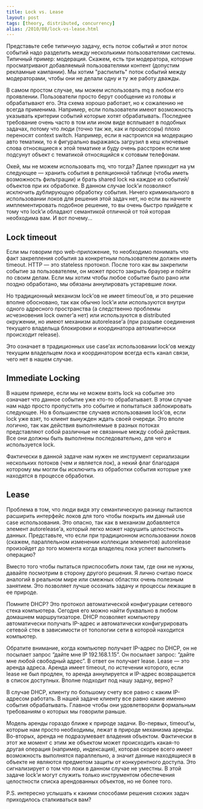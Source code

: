 ```yaml
---
title: Lock vs. Lease
layout: post
tags: [theory, distributed, concurrency]
alias: /2010/08/lock-vs-lease.html
---
```

Представьте себе типичную задачу, есть поток событий и этот поток событий надо разделить между несколькими пользователями системы. Типичный пример: модерация. Скажем, есть три модератора, которые просматривают добавляемый пользователями контент (допустим рекламные кампании). Мы хотим "распилить" поток событий между модераторами, чтобы они не делали одну и ту же работу дважды.

В самом простом случае, мы можем использовать mq в любом его проявлении. Пользователи просто берут сообщение из головы и обрабатывают его. Эта схема хорошо работает, но к сожалению не всегда применима. Например, если пользователи имеют возможность указывать критерии событий которые хотят обрабатывать. Последнее требование очень часто в том или ином виде всплывает в подобных задачах, потому что люди (точно так же, как и процессоры) плохо переносят context switch. Например, если я настроился на модерацию авто тематики, то я фигурально выражаясь загрузил в кеш ключевые слова относящиеся к этой тематике и буду очень расстроен если мне подсунут объект с тематикой относящийся к сотовым телефонам.

Окей, мы не можем использовать mq, что тогда? Далее приходит на ум следующее — хранить события в реляционной таблице (чтобы иметь возможность фильтрации) и брать shared lock на каждое из событий/объектов при их обработке. В данном случае lock’и позволяют исключить дублирующую обработку события. Ничего криминального в использовании локов для решения этой задач нет, но если вы начнете имплементировать подобное решение, то вы очень быстро прийдете к тому что lock’и обладают семантикой отличной от той которая необходима вам. И вот почему...

## Lock timeout

Если мы говорим про web-приложение, то необходимо понимать что факт закрепления события за конкретным пользователем должен иметь timeout. HTTP — это stateless протокол. После того как вы закрепили событие за пользователем, он может просто закрыть браузер и пойти по своим делам. Если мы хотим чтобы любое событие было рано или поздно обработано, мы обязаны аннулировать устаревшие локи.

Но традиционный механизм lock’ов не имеет timeout’ов, и это решение вполне обосновано, так как обычно lock’и или используются внутри одного адресного пространства (а следственно проблемы исчезновения lock owner’а нет) или используются в distributed окружении, но имеют механизм autorelease’а (при разрыве соединения текущего владельца блокировки и координатора автоматически происходит release).

Это означает в традиционных use case’ах использовании lock’ов между текущим владельцем лока и координатором всегда есть канал связи, чего нет в нашем случае.

## Immediate Locking

В нашем примере, если мы не можем взять lock на событие это означает что данное событие уже кто-то обрабатывает. В этом случае нам надо просто пропустить это событие и попытаться заблокировать следующее. Но в большинстве случаев использования lock’ов, если lock уже взят, то клиент вынужден ждать своей очереди. Это вполе логично, так как действия выполняемые в разных потоках представляют собой различные не связанные между собой действия. Все они должны быть выполнены последовательно, для чего и используется lock.

Фактически в данной задаче нам нужен не инструмент сериализации нескольких потоков (чем и является лок), а некий флаг благодаря которому мы могли бы исключить из обработки события которые уже находятся в процессе обработки.

## Lease

Проблема в том, что люди видя эту семантическую разницу пытаются расширить интерфейс локов для того чтобы покрыть им данный use case использования. Это опасно, так как в механизм добавляется элемент autorelease’а, который легко может нарушить целостность данных. Представьте, что если при традиционном использовании локов (скажем, параллельном изменении коллекции элементов) autorelease произойдет до того момента когда владелец лока успеет выполнить операцию?

Вместо того чтобы пытаться приспособить локи там, где они не нужны, давайте посмотрим в сторону другого решения. Я лично считаю поиск аналогий в реальном мире или смежных областях очень полезным занятием. Это позволяет лучше осознать задачу и процессы лежащие в ее природе.

Помните DHCP? Это протокол автоматической конфигурации сетевого стека компьютера. Сегодня его можно найти буквально в любом домашнем маршрутизаторе. DHCP позволяет компьютеру автоматически получать IP-адрес и автоматически конфигурировать сетевой стек в зависимости от топологии сети в которой находится компьютер.

Обратите внимание, когда компьютер получает IP-адрес по DHCP, он не посылает запрос “дайте мне IP 192.168.1.15”. Он посылает запрос: “дайте мне любой свободный адрес”. В ответ он получает lease. Lease — это аренда адреса. Аренда имеет timeout, по истечении которого, если lease не был продлен, то аренда аннулируется и IP-адрес возвращается в список доступных. Вполне подходит под нашу задачу, верно?

В случае DHCP, клиенту по большому счету все равно с каким IP-адресом работать. В нашей задаче клиенту все равно какие именно события обрабатывать. Главное чтобы они удовлетворяли формальным требованиям о которых мы говорили раньше.

Модель аренды гораздо ближе к природе задачи. Во-первых, timeout’ы, которые нам просто необходимы, лежат в природе механизма аренды. Во-вторых, аренда не подразумевает владения объектом. Фактически в этот же момент с этим же объектом может происходить какая-то другая операция (например, индексация), которая скорее всего имеет возможность выполнятся параллельно, а значит данные находящиеся в объекте не являются предметом защиты от конкурентного доступа. Это сигнализирует о том что локи в данном случае не уместны. В этой задаче lock’и могут служить только инструментом обеспечения целостности списка арендованных объектов, но не более того.

P.S. интересно услышать к какими способами решения схожих задач приходилось сталкиваться вам?